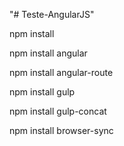"# Teste-AngularJS" 

npm install

npm install angular

npm install angular-route

npm install gulp

npm install gulp-concat

npm install browser-sync
